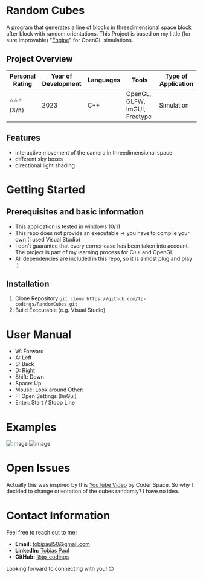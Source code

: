 # Random Cubes
A program that generates a line of blocks in threedimensional space block after block with random orientations. 
This Project is based on my little (for sure improvable) "[Engine](https://github.com/tp-codings/Little_OpenGL_Simulation_Engine/edit/master/README.md)" for OpenGL simulations. 

## Project Overview

| Personal Rating | Year of Development | Languages | Tools | Type of Application |
| --- | --- | --- | --- | --- |
| ⭐️⭐️⭐️ (3/5) | 2023 | C++ | OpenGL, GLFW, ImGUI, Freetype | Simulation |

## Features
- interactive movement of the camera in threedimensional space
- different sky boxes
- directional light shading

# Getting Started
## Prerequisites and basic information

- This application is tested in windows 10/11
- This repo does not provide an executable -> you have to compile your own (I used Visual Studio)
- I don't guarantee that every corner case has been taken into account. The project is part of my learning process for C++ and OpenGL
- All dependencies are included in this repo, so it is almost plug and play :)

## Installation
1. Clone Repository
`git clone https://github.com/tp-codings/RandomCubes.git`
2. Build Executable (e.g. Visual Studio)

# User Manual
- W: Forward
- A: Left
- S: Back
- D: Right
- Shift: Down
- Space: Up
- Mouse: Look around
Other:
- F: Open Settings (ImGui)
- Enter: Start / Stopp Line

# Examples

![image](https://github.com/tp-codings/RandomCubes/assets/118997294/de40d887-eead-48a8-818d-5b5f0d7728a7)
![image](https://github.com/tp-codings/RandomCubes/assets/118997294/6d74afbd-30db-409c-8c64-55ace7796b9a)


# Open Issues
Actually this was inspired by this [YouTube Video](https://www.youtube.com/watch?v=03Uw0P08Mj4) by Coder Space. So why I decided to change orientation of the cubes randomly? I have no idea. 

# Contact Information

Feel free to reach out to me:

- **Email:** [tobipaul50@gmail.com](mailto:tobipaul50@gmail.com)
- **LinkedIn:** [Tobias Paul](https://www.linkedin.com/in/tobias-paul-657513276/)
- **GitHub:** [@tp-codings](https://github.com/tp-codings)

Looking forward to connecting with you! 😊
